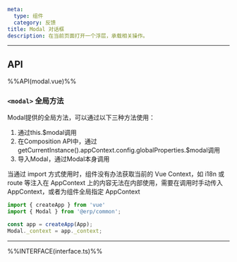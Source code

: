 ```yaml
meta:
  type: 组件
  category: 反馈
title: Modal 对话框
description: 在当前页面打开一个浮层，承载相关操作。
```
---

<!--@include: ./__demo__/basic.md-->
<!--@include: ./__demo__/async.md-->
<!--@include: ./__demo__/function.md-->
<!--@include: ./__demo__/notice.md-->
<!--@include: ./__demo__/width.md-->
<!--@include: ./__demo__/custom.md-->
<!--@include: ./__demo__/form.md-->
<!--@include: ./__demo__/draggable.md-->
<!--@include: ./__demo__/fullscreen.md-->
## API

%%API(modal.vue)%%

### `<modal>` 全局方法

Modal提供的全局方法，可以通过以下三种方法使用：

1. 通过this.$modal调用
2. 在Composition API中，通过getCurrentInstance().appContext.config.globalProperties.$modal调用
3. 导入Modal，通过Modal本身调用

当通过 import 方式使用时，组件没有办法获取当前的 Vue Context，如 i18n 或 route 等注入在 AppContext 上的内容无法在内部使用，需要在调用时手动传入 AppContext，或者为组件全局指定 AppContext

```ts
import { createApp } from 'vue'
import { Modal } from '@erp/common';

const app = createApp(App);
Modal._context = app._context;
```

---

%%INTERFACE(interface.ts)%%
